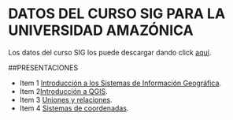 # DATOS DEL CURSO SIG PARA LA UNIVERSIDAD AMAZÓNICA

Los datos del curso SIG los puede descargar dando click [aquí](https://dl.dropboxusercontent.com/u/44902322/archivos%20curso.rar).

##PRESENTACIONES
* Item 1 [Introducción a los Sistemas de Información Geográfica](http://prezi.com/xqchyd2kyll9/?utm_campaign=share&utm_medium=copy&rc=ex0share).
* Item 2[Introducción a QGIS](http://prezi.com/g6tgw3mpbecg/?utm_campaign=share&utm_medium=copy&rc=ex0share).
* Item 3 [Uniones y relaciones](http://prezi.com/9ytrrdx6ox4i/?utm_campaign=share&utm_medium=copy&rc=ex0share).
* Item 4 [Sistemas de coordenadas](http://prezi.com/dly7amsks1kc/?utm_campaign=share&utm_medium=copy&rc=ex0share).
